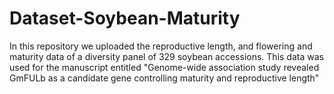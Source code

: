 # Dataset-Soybean-Maturity
In this repository we uploaded the  reproductive length, and flowering and maturity data of a diversity panel of 329 soybean accessions. This data was used for the manuscript entitled "Genome-wide association study revealed GmFULb as a candidate gene controlling maturity and reproductive length"
